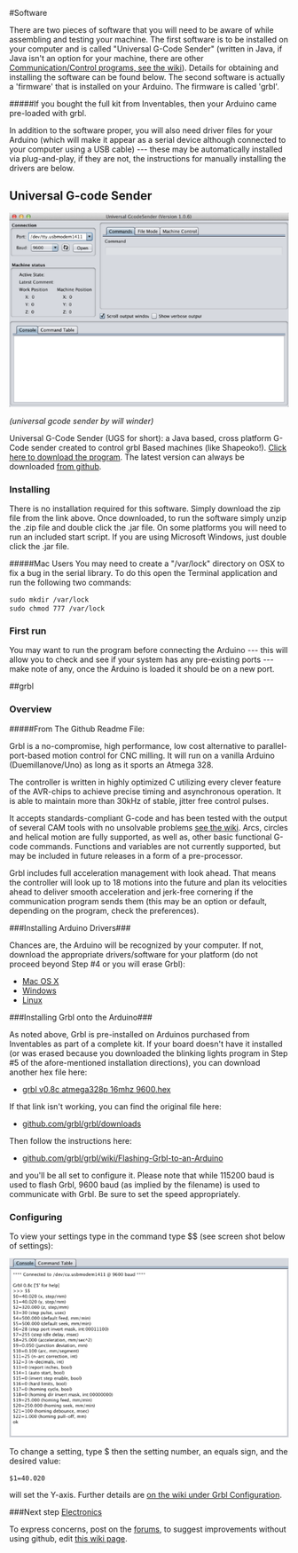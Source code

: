 #Software

There are two pieces of software that you will need to be aware of while assembling and testing your machine. The first software is to be installed on your computer and is called "Universal G-Code Sender" (written in Java, if Java isn't an option for your machine, there are other [Communication/Control programs, see the wiki](http://www.shapeoko.com/wiki/index.php/Communication_/_Control)). Details for obtaining and installing the software can be found below. The second software is actually a 'firmware' that is installed on your Arduino. The firmware is called 'grbl'. 

#####If you bought the full kit from Inventables, then your Arduino came pre-loaded with grbl.

In addition to the software proper, you will also need driver files for your Arduino (which will make it appear as a serial device although connected to your computer using a USB cable) --- these may be automatically installed via plug-and-play, if they are not, the instructions for manually installing the drivers are below.


## Universal G-code Sender

![UGS splash screen](helloworld/ugs1.png)

*(universal gcode sender by will winder)*

Universal G-Code Sender (UGS for short): a Java based, cross platform G-Code sender created to control grbl Based machines (like Shapeoko!). [Click here to download the program](http://bit.ly/16q7obd). The latest version can always be downloaded [from github](https://github.com/winder/Universal-G-Code-Sender).


### Installing ###
There is no installation required for this software. Simply download the zip file from the link above. Once downloaded, to run the software simply unzip the .zip file and double click the .jar file. On some platforms you will need to run an included start script. If you are using Microsoft Windows, just double click the .jar file.


#####Mac Users
You may need to create a "/var/lock" directory on OSX to fix a bug in the serial library. To do this open the Terminal application and run the following two commands: 

    sudo mkdir /var/lock 
    sudo chmod 777 /var/lock 

### First run
You may want to run the program before connecting the Arduino --- this will allow you to check and see if your system has any pre-existing ports --- make note of any, once the Arduino is loaded it should be on a new port.

##grbl

### Overview ###

#####From The Github Readme File:

Grbl is a no-compromise, high performance, low cost alternative to parallel-port-based motion control for CNC milling. It will run on a vanilla Arduino (Duemillanove/Uno) as long as it sports an Atmega 328.


The controller is written in highly optimized C utilizing every clever feature of the AVR-chips to achieve precise timing and asynchronous operation. It is able to maintain more than 30kHz of stable, jitter free control pulses.

It accepts standards-compliant G-code and has been tested with the output of several CAM tools with no unsolvable problems [see the wiki](http://www.shapeoko.com/wiki/index.php/GRBL). Arcs, circles and helical motion are fully supported, as well as, other basic functional G-code commands. Functions and variables are not currently supported, but may be included in future releases in a form of a pre-processor.

Grbl includes full acceleration management with look ahead. That means the controller will look up to 18 motions into the future and plan its velocities ahead to deliver smooth acceleration and jerk-free cornering if the communication program sends them (this may be an option or default, depending on the program, check the preferences).


###Installing Arduino Drivers###

Chances are, the Arduino will be recognized by your computer. If not, download the appropriate drivers/software for your platform (do not proceed beyond Step #4 or you will erase Grbl):

* [Mac OS X](http://arduino.cc/en/Guide/MacOSX#toc2)
* [Windows](http://arduino.cc/en/Guide/Windows#toc2)
* [Linux](http://playground.arduino.cc/Learning/Linux)


###Installing Grbl onto the Arduino###

As noted above, Grbl is pre-installed on Arduinos purchased from Inventables as part of a complete kit. If your board doesn't have it installed (or was erased because you downloaded the blinking lights program in Step #5 of the afore-mentioned installation directions), you can download another hex file here:

* [grbl v0.8c atmega328p 16mhz 9600.hex](https://github.com/downloads/grbl/grbl/grbl\_v0\_8c\_atmega328p\_16mhz\_9600.hex)

If that link isn't working, you can find the original file here: 

* [github.com/grbl/grbl/downloads](https://github.com/grbl/grbl/downloads)

Then follow the instructions here:

* [github.com/grbl/grbl/wiki/Flashing-Grbl-to-an-Arduino](https://github.com/grbl/grbl/wiki/Flashing-Grbl-to-an-Arduino)

and you'll be all set to configure it. Please note that while 115200 baud is used to flash Grbl, 9600 baud (as implied by the filename) is used to communicate with Grbl. Be sure to set the speed appropriately.


### Configuring ###

To view your settings type in the command type $$ (see screen shot below of settings):

![shapeoko 2 grbl settigns](helloworld/check_grbl_settings.png)

To change a setting, type $ then the setting number, an equals sign, and the desired value:

    $1=40.020

will set the Y-axis. Further details are [on the wiki under Grbl Configuration](http://www.shapeoko.com/wiki/index.php/Grbl_Configuration).

###Next step [Electronics](electronics.html)

To express concerns, post on the [forums](http://www.shapeoko.com/forum/index.php), to suggest improvements without using github, edit [this wiki page](http://www.shapeoko.com/wiki/index.php?title=Software_1&action=edit&redlink=1).
